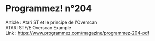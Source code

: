 # Programmez! n°204
Article : Atari ST et le principe de l'Overscan<br>
ATARI STF/E Overscan Example<br>
Link : https://www.programmez.com/magazine/programmez-204-pdf
